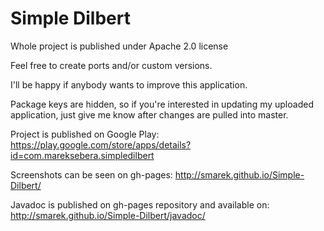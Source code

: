 # Simple Dilbert 

Whole project is published under Apache 2.0 license

Feel free to create ports and/or custom versions.

I'll be happy if anybody wants to improve this application.

Package keys are hidden, so if you're interested in updating my uploaded application, just give me know after changes are pulled into master.

Project is published on Google Play: https://play.google.com/store/apps/details?id=com.mareksebera.simpledilbert

Screenshots can be seen on gh-pages: http://smarek.github.io/Simple-Dilbert/

Javadoc is published on gh-pages repository and available on: http://smarek.github.io/Simple-Dilbert/javadoc/

